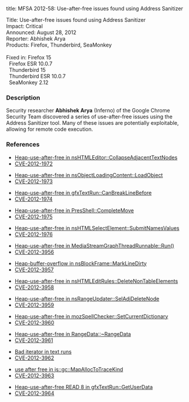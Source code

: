 title: MFSA 2012-58: Use-after-free issues found using Address Sanitizer

<p>
<span class="label">Title:</span>      Use-after-free issues found using Address
Sanitizer<br/>
<span class="label">Impact:</span>     Critical<br/>
<span class="label">Announced:</span>  August 28, 2012<br/>
<span class="label">Reporter:</span>   Abhishek Arya<br/>
<span class="label">Products:</span>   Firefox, Thunderbird, SeaMonkey<br/>
<br/>
<span class="label">Fixed in:</span>   Firefox 15<br/>
<span class="label">&#160;</span>      Firefox ESR 10.0.7<br/>
<span class="label">&#160;</span>      Thunderbird 15<br/>
<span class="label">&#160;</span>      Thunderbird ESR 10.0.7<br/>
<span class="label">&#160;</span>      SeaMonkey 2.12<br/>
</p>


<h3>Description</h3>

<p>Security researcher <strong>Abhishek Arya</strong> (Inferno) of the Google Chrome Security Team discovered a series of use-after-free issues using the Address Sanitizer tool. Many of these issues are potentially exploitable, allowing for remote code execution.
</p>


<h3>References</h3>

<ul>
  <li><a href="https://bugzilla.mozilla.org/show_bug.cgi?id=778428">
      Heap-use-after-free in nsHTMLEditor::CollapseAdjacentTextNodes</a></li>
  <li><a href="http://cve.mitre.org/cgi-bin/cvename.cgi?name=CVE-2012-1972" class="ex-ref">CVE-2012-1972</a></li>
</ul>

<ul>
  <li><a href="https://bugzilla.mozilla.org/show_bug.cgi?id=773207">
      Heap-use-after-free in nsObjectLoadingContent::LoadObject</a></li>
  <li><a href="http://cve.mitre.org/cgi-bin/cvename.cgi?name=CVE-2012-1973" class="ex-ref">CVE-2012-1973</a></li>
</ul>

<ul>
  <li><a href="https://bugzilla.mozilla.org/show_bug.cgi?id=769303">
      Heap-use-after-free in gfxTextRun::CanBreakLineBefore</a></li>
  <li><a href="http://cve.mitre.org/cgi-bin/cvename.cgi?name=CVE-2012-1974" class="ex-ref">CVE-2012-1974</a></li>
</ul>

<ul>
  <li><a href="https://bugzilla.mozilla.org/show_bug.cgi?id=777578">
       Heap-use-after-free in PresShell::CompleteMove</a></li>
  <li><a href="http://cve.mitre.org/cgi-bin/cvename.cgi?name=CVE-2012-1975" class="ex-ref">CVE-2012-1975</a></li>
</ul>

<ul>
  <li><a href="https://bugzilla.mozilla.org/show_bug.cgi?id=776213">
      Heap-use-after-free in nsHTMLSelectElement::SubmitNamesValues</a></li>
  <li><a href="http://cve.mitre.org/cgi-bin/cvename.cgi?name=CVE-2012-1976" class="ex-ref">CVE-2012-1976</a></li>
</ul>

<ul>
  <li><a href="https://bugzilla.mozilla.org/show_bug.cgi?id=774597">
      Heap-use-after-free in MediaStreamGraphThreadRunnable::Run()</a></li>
  <li><a href="http://cve.mitre.org/cgi-bin/cvename.cgi?name=CVE-2012-3956" class="ex-ref">CVE-2012-3956</a></li>
</ul>

<ul>
  <li><a href="https://bugzilla.mozilla.org/show_bug.cgi?id=774548">
      Heap-buffer-overflow in nsBlockFrame::MarkLineDirty</a></li>
  <li><a href="http://cve.mitre.org/cgi-bin/cvename.cgi?name=CVE-2012-3957" class="ex-ref">CVE-2012-3957</a></li>
</ul>

<ul>
  <li><a href="https://bugzilla.mozilla.org/show_bug.cgi?id=772346">
      Heap-use-after-free in nsHTMLEditRules::DeleteNonTableElements</a></li>
  <li><a href="http://cve.mitre.org/cgi-bin/cvename.cgi?name=CVE-2012-3958" class="ex-ref">CVE-2012-3958</a></li>
</ul>

<ul>
  <li><a href="https://bugzilla.mozilla.org/show_bug.cgi?id=771994">
      Heap-use-after-free in nsRangeUpdater::SelAdjDeleteNode</a></li>
  <li><a href="http://cve.mitre.org/cgi-bin/cvename.cgi?name=CVE-2012-3959" class="ex-ref">CVE-2012-3959</a></li>
</ul>

<ul>
  <li><a href="https://bugzilla.mozilla.org/show_bug.cgi?id=771976">
      Heap-use-after-free in mozSpellChecker::SetCurrentDictionary</a></li>
  <li><a href="http://cve.mitre.org/cgi-bin/cvename.cgi?name=CVE-2012-3960" class="ex-ref">CVE-2012-3960</a></li>
</ul>

<ul>
  <li><a href="https://bugzilla.mozilla.org/show_bug.cgi?id=771873">
      Heap-use-after-free in RangeData::~RangeData</a></li>
  <li><a href="http://cve.mitre.org/cgi-bin/cvename.cgi?name=CVE-2012-3961" class="ex-ref">CVE-2012-3961</a></li>
</ul>

<ul>
  <li><a href="https://bugzilla.mozilla.org/show_bug.cgi?id=769120">
      Bad iterator in text runs</a></li>
  <li><a href="http://cve.mitre.org/cgi-bin/cvename.cgi?name=CVE-2012-3962" class="ex-ref">CVE-2012-3962</a></li>
</ul>

<ul>
  <li><a href="https://bugzilla.mozilla.org/show_bug.cgi?id=762280">
      use after free in js::gc::MapAllocToTraceKind</a></li>
  <li><a href="http://cve.mitre.org/cgi-bin/cvename.cgi?name=CVE-2012-3963" class="ex-ref">CVE-2012-3963</a></li>
</ul>

<ul>
  <li><a href="https://bugzilla.mozilla.org/show_bug.cgi?id=756241">
      Heap-use-after-free READ 8 in gfxTextRun::GetUserData</a></li>
  <li><a href="http://cve.mitre.org/cgi-bin/cvename.cgi?name=CVE-2012-3964" class="ex-ref">CVE-2012-3964</a></li>
</ul>



